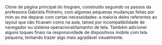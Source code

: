 Clone de página principal do Insgram, construído seguindo os passos da professora Gabriela Pinheiro, com algumas pequenas mudanças feitas por mim ao me deparar com certas necessidades: a maioria deles referentes ao layout que não ficavam como na aula, talvez por incompatibilidade de navegador ou sistema operacional/tamanho de tela.
Também adicionei alguns toques finais na responsividade de dispositivos mobile com tela pequena, tentando trazer algo mais agradável visualmente.
